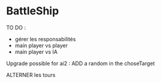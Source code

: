 # BattleShip

TO DO :
- gérer les responsabilités
- main player vs player
- main player vs IA

Upgrade possible for ai2 : ADD a random in the choseTarget

ALTERNER les tours